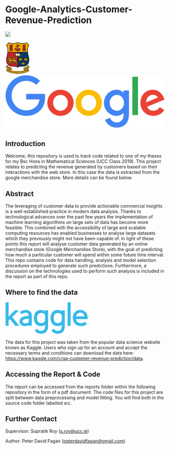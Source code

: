 # Google-Analytics-Customer-Revenue-Prediction
<p>
<img src="https://img.shields.io/badge/-peterdavidfagan-blue"> 
</p>

<p>
<img src="assets/ucc_logo.jpg" height=100>
&emsp;
<img src="assets/google_logo.svg"> 
</p>

## Introduction
Welcome, this repository is used to track code related to one of my theses for my Bsc Hons in Mathematical Sciences (UCC Class 2019). This project relates to predicting the revenue generated by customers based on their interactions with the web store. In this case the data is extracted from the google merchandise store. More details can be found below. 

## Abstract
The leveraging of customer data to provide actionable commercial insights is a well-established practice in modern data analysis. Thanks to technological advances over the past few years the implementation of machine learning algorithms on large sets of data has become more feasible. This combined with the accessibility of large and scalable computing resources has enabled businesses to analyse large datasets which they previously might not have been capable of.
In light of these points this report will analyse customer data generated by an online merchandise store (Google Merchandise Store), with the goal of predicting how much a particular customer will spend within some future time interval. This repo contains code for data handling, analysis and model selection procedures employed to generate such predictions. Furthermore, a discussion on the technologies used to perform such analysis is included in the report as part of this repo.

## Where to find the data
<img src="assets/kaggle_logo.png" height=100>


The data for this project was taken from the popular data science website known as Kaggle. Users who sign up for an account and accept the necessary terms and conditions can download the data here: https://www.kaggle.com/c/ga-customer-revenue-prediction/data.



## Accessing the Report & Code
The report can be accessed from the reports folder within the following repository in the form of a pdf document. 
The code files for this project are split between data preprocessing and model fitting. You will find both in the
source code folder labelled src.

## Further Contact
Supervisor: Supratik Roy (s.roy@ucc.ie)

Author: Peter David Fagan (peterdavidfagan@gmail.com)
